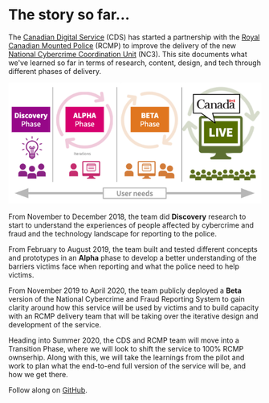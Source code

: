 # The story so far...

The [Canadian Digital Service](https://digital.canada.ca) (CDS) has started a partnership with the [Royal Canadian Mounted Police](http://www.rcmp.gc.ca/) (RCMP) to improve the delivery of the new [National Cybercrime Coordination Unit](http://www.rcmp.gc.ca/en/the-national-cybercrime-coordination-unit-nc3) (NC3). This site documents what we've learned so far in terms of research, content, design, and tech through different phases of delivery.

![Delivery phases](/assets/img/Enphase.png "Delivery phases")

From November to December 2018, the team did **Discovery** research to start to understand the experiences of people affected by cybercrime and fraud and the technology landscape for reporting to the police.

From February to August 2019, the team built and tested different concepts and prototypes in an **Alpha** phase to develop a better understanding of the barriers victims face when reporting and what the police need to help victims.

From November 2019 to April 2020, the team publicly deployed a **Beta** version of the National Cybercrime and Fraud Reporting System to gain clarity around how this service will be used by victims and to build capacity with an RCMP delivery team that will be taking over the iterative design and development of the service.

Heading into Summer 2020, the CDS and RCMP team will move into a Transition Phase, where we will look to shift the service to 100% RCMP ownserhip. Along with this, we will take the learnings from the pilot and work to plan what the end-to-end full version of the service will be, and how we get there.

Follow along on [GitHub](https://github.com/cds-snc/report-a-cybercrime).

